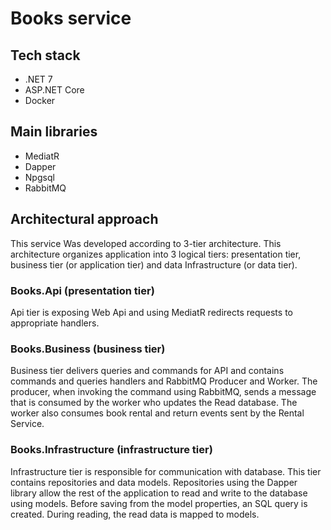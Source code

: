 # Books service

## Tech stack

* .NET 7
* ASP<span>.</span>NET Core
* Docker

## Main libraries

* MediatR
* Dapper
* Npgsql
* RabbitMQ
 
## Architectural approach
This service Was developed according to 3-tier architecture. This architecture organizes application into 3 logical tiers: presentation tier, business tier (or application tier) and data Infrastructure (or data tier).

### Books.Api (presentation tier)
Api tier is exposing Web Api and using MediatR redirects requests to appropriate handlers.

### Books.Business (business tier)
Business tier delivers queries and commands for API and contains commands and queries handlers and RabbitMQ Producer and Worker. The producer, when invoking the command using RabbitMQ, sends a message that is consumed by the worker who updates the Read database. The worker also consumes book rental and return events sent by the Rental Service.

### Books.Infrastructure (infrastructure tier)
Infrastructure tier is responsible for communication with database. This tier contains repositories and data models. Repositories using the Dapper library allow the rest of the application to read and write to the database using models. Before saving from the model properties, an SQL query is created. During reading, the read data is mapped to models. 